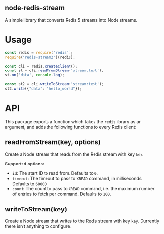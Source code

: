 node-redis-stream
---
A simple library that converts Redis 5 streams into Node streams.

# Usage
```javascript
const redis = require('redis');
require('redis-stream2')(redis);

const cli = redis.createClient();
const st = cli.readFromStream('stream:test');
st.on('data', console.log);

const st2 = cli.writeToStream('stream:test');
st2.write({"data": "hello_world"});
```

# API

This package exports a function which takes the `redis` library as an argument, and adds the following functions to every Redis client:

## readFromStream(key, options)
Create a Node stream that reads from the Redis stream with key `key`.

Supported options:
* `id`: The start ID to read from. Defaults to `0`.
* `timeout`: The timeout to pass to `XREAD` command, in milliseconds. Defaults to `60000`.
* `count`: The count to pass to `XREAD` command, i.e. the maximum number of entries to fetch per command. Defaults to `100`.

## writeToStream(key)
Create a Node stream that writes to the Redis stream with key `key`. Currently there isn't anything to configure.
